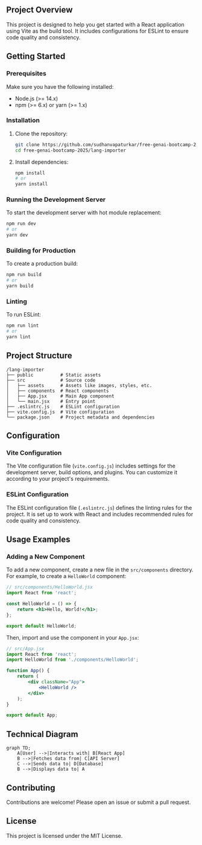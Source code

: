 
## Project Overview

This project is designed to help you get started with a React application using Vite as the build tool. It includes configurations for ESLint to ensure code quality and consistency.

## Getting Started

### Prerequisites

Make sure you have the following installed:

- Node.js (>= 14.x)
- npm (>= 6.x) or yarn (>= 1.x)

### Installation

1. Clone the repository:
    ```sh
    git clone https://github.com/sudhanvapaturkar/free-genai-bootcamp-2025.git
    cd free-genai-bootcamp-2025/lang-importer
    ```

2. Install dependencies:
    ```sh
    npm install
    # or
    yarn install
    ```

### Running the Development Server

To start the development server with hot module replacement:
```sh
npm run dev
# or
yarn dev
```

### Building for Production

To create a production build:
```sh
npm run build
# or
yarn build
```

### Linting

To run ESLint:
```sh
npm run lint
# or
yarn lint
```

## Project Structure

```
/lang-importer
├── public          # Static assets
├── src             # Source code
│   ├── assets      # Assets like images, styles, etc.
│   ├── components  # React components
│   ├── App.jsx     # Main App component
│   └── main.jsx    # Entry point
├── .eslintrc.js    # ESLint configuration
├── vite.config.js  # Vite configuration
└── package.json    # Project metadata and dependencies
```

## Configuration

### Vite Configuration

The Vite configuration file (`vite.config.js`) includes settings for the development server, build options, and plugins. You can customize it according to your project's requirements.

### ESLint Configuration

The ESLint configuration file (`.eslintrc.js`) defines the linting rules for the project. It is set up to work with React and includes recommended rules for code quality and consistency.

## Usage Examples

### Adding a New Component

To add a new component, create a new file in the `src/components` directory. For example, to create a `HelloWorld` component:

```jsx
// src/components/HelloWorld.jsx
import React from 'react';

const HelloWorld = () => {
    return <h1>Hello, World!</h1>;
};

export default HelloWorld;
```

Then, import and use the component in your `App.jsx`:

```jsx
// src/App.jsx
import React from 'react';
import HelloWorld from './components/HelloWorld';

function App() {
    return (
        <div className="App">
            <HelloWorld />
        </div>
    );
}

export default App;
```

## Technical Diagram

```mermaid
graph TD;
    A[User] -->|Interacts with| B[React App]
    B -->|Fetches data from| C[API Server]
    C -->|Sends data to| D[Database]
    B -->|Displays data to| A
```

## Contributing

Contributions are welcome! Please open an issue or submit a pull request.

## License

This project is licensed under the MIT License.
